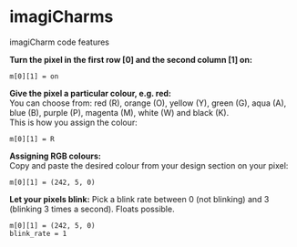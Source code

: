 # imagiCharms

imagiCharm code features

**Turn the pixel in the first row [0] and the second column [1] on:** 
```
m[0][1] = on
```

**Give the pixel a particular colour, e.g. red:**  
You can choose from: red (R), orange (O), yellow (Y), green (G), aqua (A), blue (B), purple (P), magenta (M), white (W) and black (K).  
This is how you assign the colour: 
```
m[0][1] = R
```

**Assigning RGB colours:**  
Copy and paste the desired colour from your design section on your pixel: 
```
m[0][1] = (242, 5, 0)
```

**Let your pixels blink:**
Pick a blink rate between 0 (not blinking) and 3 (blinking 3 times a second). Floats possible. 
```
m[0][1] = (242, 5, 0)
blink_rate = 1
```
